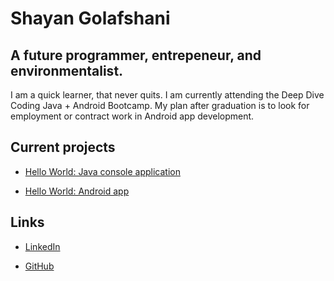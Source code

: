 # Shayan Golafshani
    
## A future programmer, entrepeneur, and environmentalist.

I am a quick learner, that never quits. I am currently attending the Deep Dive Coding 
Java + Android Bootcamp. My plan after graduation is to look for employment 
or contract work in Android app development.
    
## Current projects

* [Hello World: Java console application](https://github.com/Shayan96505/deep-dive-hello-world-ij)

* [Hello World: Android app](https://github.com/Shayan96505/android-hello-world)

## Links

* [LinkedIn](https://www.linkedin.com/in/shawn-golafshani-8027071b6/)

* [GitHub](https://github.com/Shayan96505)
